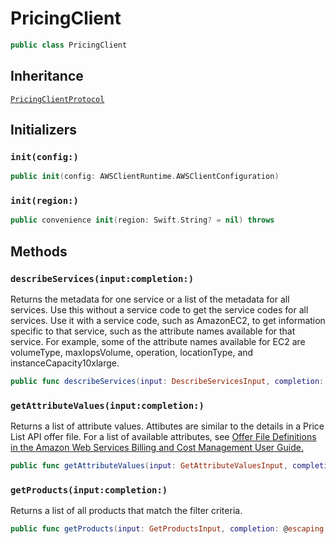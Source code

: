 # PricingClient

``` swift
public class PricingClient 
```

## Inheritance

[`PricingClientProtocol`](/aws-sdk-swift/reference/0.x/AWSPricing/PricingClientProtocol)

## Initializers

### `init(config:)`

``` swift
public init(config: AWSClientRuntime.AWSClientConfiguration) 
```

### `init(region:)`

``` swift
public convenience init(region: Swift.String? = nil) throws 
```

## Methods

### `describeServices(input:completion:)`

Returns the metadata for one service or a list of the metadata for all services. Use
this without a service code to get the service codes for all services.
Use it with a service code, such as AmazonEC2, to get information specific to
that service, such as the attribute
names available for that service. For example, some of the attribute names available for EC2 are
volumeType, maxIopsVolume, operation,
locationType, and instanceCapacity10xlarge.

``` swift
public func describeServices(input: DescribeServicesInput, completion: @escaping (ClientRuntime.SdkResult<DescribeServicesOutputResponse, DescribeServicesOutputError>) -> Void)
```

### `getAttributeValues(input:completion:)`

Returns a list of attribute values. Attibutes are similar to the details
in a Price List API offer file. For a list of available attributes, see
<a href="https:​//docs.aws.amazon.com/awsaccountbilling/latest/aboutv2/reading-an-offer.html#pps-defs">Offer File Definitions
in the <a href="https:​//docs.aws.amazon.com/awsaccountbilling/latest/aboutv2/billing-what-is.html">Amazon Web Services Billing and Cost Management User Guide.

``` swift
public func getAttributeValues(input: GetAttributeValuesInput, completion: @escaping (ClientRuntime.SdkResult<GetAttributeValuesOutputResponse, GetAttributeValuesOutputError>) -> Void)
```

### `getProducts(input:completion:)`

Returns a list of all products that match the filter criteria.

``` swift
public func getProducts(input: GetProductsInput, completion: @escaping (ClientRuntime.SdkResult<GetProductsOutputResponse, GetProductsOutputError>) -> Void)
```
